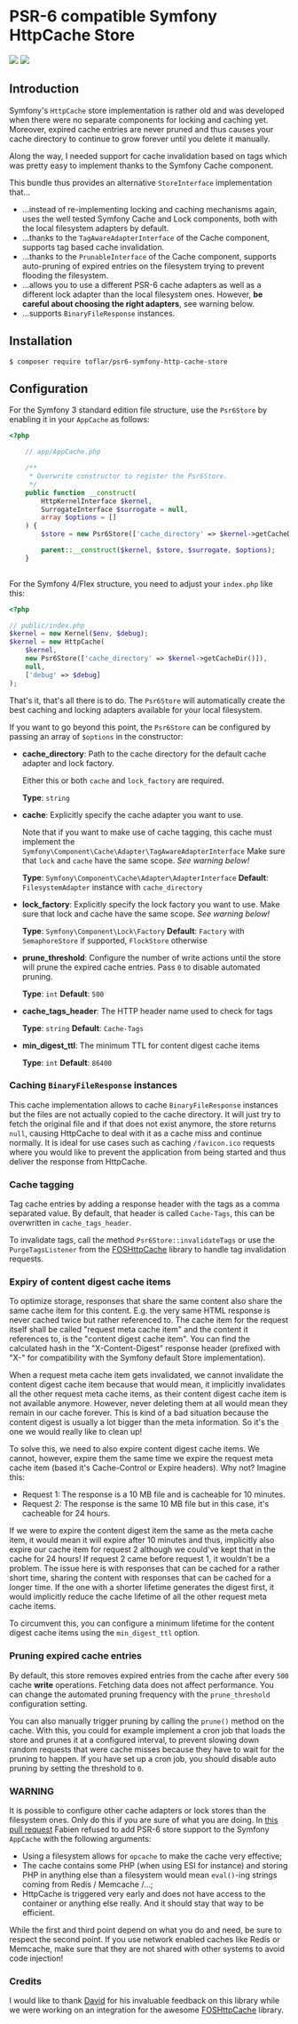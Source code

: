 # PSR-6 compatible Symfony HttpCache Store

[![](https://img.shields.io/travis/Toflar/psr6-symfony-http-cache-store/master.svg?style=flat-square)](https://travis-ci.org/Toflar/psr6-symfony-http-cache-store/)
[![](https://img.shields.io/coveralls/Toflar/psr6-symfony-http-cache-store/master.svg?style=flat-square)](https://coveralls.io/github/Toflar/psr6-symfony-http-cache-store)

## Introduction

Symfony's `HttpCache` store implementation is rather old and was developed
when there were no separate components for locking and caching yet. Moreover, 
expired cache entries are never pruned and thus causes your cache directory
to continue to grow forever until you delete it manually.

Along the way, I needed support for cache invalidation based on tags which was
pretty easy to implement thanks to the Symfony Cache component.

This bundle thus provides an alternative `StoreInterface` implementation
that…

* …instead of re-implementing locking and caching mechanisms again, uses the well
tested Symfony Cache and Lock components, both with the local filesystem adapters
by default.
* …thanks to the `TagAwareAdapterInterface` of the Cache component, supports tag
based cache invalidation.
* …thanks to the `PrunableInterface` of the Cache component, supports auto-pruning
of expired entries on the filesystem trying to prevent flooding the filesystem.
* …allows you to use a different PSR-6 cache adapters as well as a different 
lock adapter than the local filesystem ones.
 However, **be careful about choosing the right adapters**, see warning below.
* …supports `BinaryFileResponse` instances.

## Installation

```
$ composer require toflar/psr6-symfony-http-cache-store
```

## Configuration

For the Symfony 3 standard edition file structure, use the `Psr6Store` by
enabling it in your `AppCache` as follows:

```php
<?php

    // app/AppCache.php

    /**
     * Overwrite constructor to register the Psr6Store.
     */
    public function __construct(
        HttpKernelInterface $kernel,
        SurrogateInterface $surrogate = null,
        array $options = []
    ) {
        $store = new Psr6Store(['cache_directory' => $kernel->getCacheDir()]);

        parent::__construct($kernel, $store, $surrogate, $options);
    }
    
```

For the Symfony 4/Flex structure, you need to adjust your `index.php` like this:

```php
<?php

// public/index.php
$kernel = new Kernel($env, $debug);
$kernel = new HttpCache(
    $kernel,
    new Psr6Store(['cache_directory' => $kernel->getCacheDir()]),
    null,
    ['debug' => $debug]
);
```

That's it, that's all there is to do. The `Psr6Store` will automatically
create the best caching and locking adapters available for your local filesystem.

If you want to go beyond this point, the `Psr6Store` can be configured by
passing an array of `$options` in the constructor:

* **cache_directory**: Path to the cache directory for the default cache
  adapter and lock factory.

  Either this or both `cache` and `lock_factory` are required.

  **Type**: `string`

* **cache**: Explicitly specify the cache adapter you want to use.

  Note that if you want to make use of cache tagging, this cache must
  implement the `Symfony\Component\Cache\Adapter\TagAwareAdapterInterface`
  Make sure that `lock` and `cache` have the same scope. *See warning below!*

  **Type**: `Symfony\Component\Cache\Adapter\AdapterInterface`
  **Default**: `FilesystemAdapter` instance with `cache_directory`

* **lock_factory**: Explicitly specify the lock factory you want to use. Make
  sure that lock and cache have the same scope. *See warning below!*

  **Type**: `Symfony\Component\Lock\Factory`
  **Default**: `Factory` with `SemaphoreStore` if supported, `FlockStore` otherwise

* **prune_threshold**: Configure the number of write actions until the store
  will prune the expired cache entries. Pass `0` to disable automated pruning.

  **Type**: `int`
  **Default**: `500`

* **cache_tags_header**: The HTTP header name used to check for tags

  **Type**: `string`
  **Default**: `Cache-Tags`

* **min_digest_ttl**: The minimum TTL for content digest cache items

  **Type**: `int`
  **Default**: `86400`
  
### Caching `BinaryFileResponse` instances

This cache implementation allows to cache `BinaryFileResponse` instances but the files are not actually copied to
the cache directory. It will just try to fetch the original file and if that does not exist anymore, the store returns
`null`, causing HttpCache to deal with it as a cache miss and continue normally.
It is ideal for use cases such as caching `/favicon.ico` requests where you would like to prevent the application from
being started and thus deliver the response from HttpCache.

### Cache tagging

Tag cache entries by adding a response header with the tags as a comma 
separated value. By default, that header is called `Cache-Tags`, this can be
overwritten in `cache_tags_header`.

To invalidate tags, call the method `Psr6Store::invalidateTags` or use the
`PurgeTagsListener` from the [FOSHttpCache][3] library to handle tag 
invalidation requests.

### Expiry of content digest cache items

To optimize storage, responses that share the same
content also share the same cache item for this content.
E.g. the very same HTML response is never cached twice
but rather referenced to. The cache item for the request
itself shall be called "request meta cache item" and the
content it references to, is the "content digest cache item".
You can find the calculated hash in the "X-Content-Digest"
response header (prefixed with "X-" for compatibility with
the Symfony default Store implementation).

When a request meta cache item gets invalidated,
we cannot invalidate  the content digest cache item because
that would mean, it implicitly invalidates all the other
request meta cache items, as their content digest cache item
is not available anymore.
However, never deleting them at all would mean they remain in
our cache forever.
This is kind of a bad situation because the content digest is
usually a lot bigger than the meta information. So it's the
one we would really like to clean up!

To solve this, we need to also expire content digest cache items.
We cannot, however, expire them the same time we expire the request
meta cache item (based it's Cache-Control or Expire headers).
Why not? Imagine this:

- Request 1:
  The response is a 10 MB file and is cacheable for 10 minutes.
- Request 2:
  The response is the same 10 MB file but in this case, it's
  cacheable for 24 hours.


If we were to expire the content digest item the same as the meta
cache item, it would mean it will expire after 10 minutes and thus,
implicitly also expire our cache item for request 2 although we
could've kept that in the cache for 24 hours!
If request 2 came before request 1, it wouldn't be a problem.
The issue here is with responses that can be cached for a rather short time,
sharing the content with responses that can be cached for a longer time.
If the one with a shorter lifetime generates the digest first, it would
implicitly reduce the cache lifetime of all the other request meta
cache items.

To circumvent this, you can configure a minimum lifetime for the
content digest cache items using the `min_digest_ttl` option.

### Pruning expired cache entries

By default, this store removes expired entries from the cache after every `500`
cache **write** operations. Fetching data does not affect performance.
You can change the automated pruning frequency with the `prune_threshold`
configuration setting.

You can also manually trigger pruning by calling the `prune()` method on the
cache. With this, you could for example implement a cron job that loads the store
and prunes it at a configured interval, to prevent slowing down random requests
that were cache misses because they have to wait for the pruning to happen. If you
have set up a cron job, you should disable auto pruning by setting the threshold
to `0`.

### WARNING

It is possible to configure other cache adapters or lock stores than the
filesystem ones. Only do this if you are sure of what you are doing. In
[this pull request][1] Fabien refused to add PSR-6 store support to
the Symfony `AppCache` with the following arguments:

* Using a filesystem allows for `opcache` to make the cache very
  effective;
* The cache contains some PHP (when using ESI for instance) and storing
  PHP in anything else than a filesystem would mean `eval()`-ing
  strings coming from Redis / Memcache /...;
* HttpCache is triggered very early and does not have access to the
  container or anything else really. And it should stay that way to be
  efficient.

While the first and third point depend on what you do and need, be sure to
respect the second point. If you use network enabled caches like Redis or
Memcache, make sure that they are not shared with other systems to avoid code
injection!


### Credits

I would like to thank [David][2] for his invaluable feedback on this library
while we were working on an integration for the awesome [FOSHttpCache][3] library.

[1]: https://github.com/symfony/symfony/pull/20061#issuecomment-313339092
[2]: https://github.com/dbu
[3]: https://github.com/FriendsOfSymfony/FOSHttpCache
